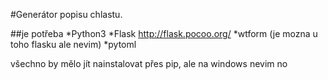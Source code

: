 #Generátor popisu chlastu.

##je potřeba
*Python3
*Flask http://flask.pocoo.org/
*wtform (je mozna u toho flasku ale nevim)
*pytoml

všechno by mělo jít nainstalovat přes pip, ale na windows nevim no
